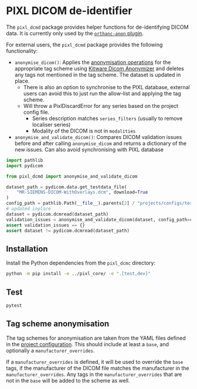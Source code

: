 # PIXL DICOM de-identifier

The `pixl_dcmd` package provides helper functions for de-identifying DICOM data. It is currently
only used by the [`orthanc-anon` plugin](../orthanc/orthanc-anon/plugin/pixl.py).

For external users, the `pixl_dcmd` package provides the following functionality:

- `anonymise_dicom()`: Applies the [anonymisation operations](#tag-scheme-anonymisation) 
   for the appropriate tag scheme using [Kitware Dicom Anonymizer](https://github.com/KitwareMedical/dicom-anonymizer)
   and deletes any tags not mentioned in the tag scheme. The dataset is updated in place.
     - There is also an option to synchronise to the PIXL database, external users can avoid this
   to just run the allow-list and applying the tag scheme.
     - Will throw a PixlDiscardError for any series based on the project config file. 
       - Series description matches `series_filters` (usually to remove localiser series) 
       - Modality of the DICOM is not in `modalities`
- `anonymise_and_validate_dicom()`: Compares DICOM validation issues before and after calling `anonymise_dicom`
  and returns a dictionary of the new issues. Can also avoid synchronising with PIXL database

```python
import pathlib
import pydicom

from pixl_dcmd import anonymise_and_validate_dicom

dataset_path = pydicom.data.get_testdata_file(
    "MR-SIEMENS-DICOM-WithOverlays.dcm", download=True
)
config_path = pathlib.Path(__file__).parents[2] / "projects/configs/test-extract-uclh-omop-cdm.yaml"
# updated inplace
dataset = pydicom.dcmread(dataset_path)
validation_issues = anonymise_and_validate_dicom(dataset, config_path=config_path, synchronise_pixl_db=False)
assert validation_issues == {}
assert dataset != pydicom.dcmread(dataset_path)
```


## Installation

Install the Python dependencies from the `pixl_dcmc` directory:

```bash
python -m pip install -e ../pixl_core/ -e ".[test,dev]"
```

## Test

```bash
pytest
```

## Tag scheme anonymisation

The tag schemes for anonymisation are taken from the YAML files defined in the
[project configuration](../README.md#the-config-YAML-file). This should include at least a `base`,
and optionally a `manufacturer_overrides`.

If a `manufacturer_overrides` is defined, it will be used to override the `base` tags, if the
manufacturer of the DICOM file matches the manufacturer in the `manufacturer_overrides`. Any tags
in the `manufacturer_overrides` that are not in the `base` will be added to the scheme as well.
